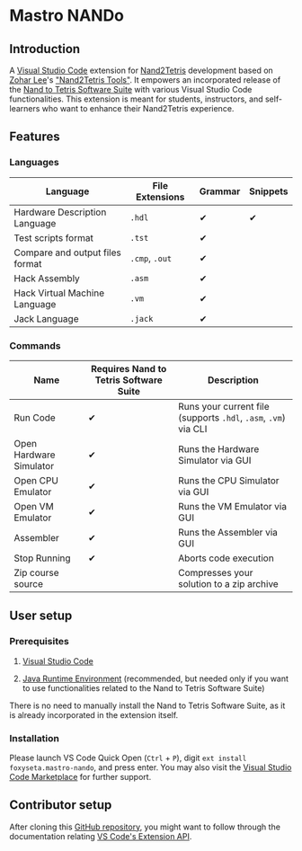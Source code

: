 # Mastro NANDo

## Introduction

A [Visual Studio Code](https://code.visualstudio.com/) extension for [Nand2Tetris](https://www.nand2tetris.org/) development based on [Zohar Lee](https://github.com/leafvmaple/)'s ["Nand2Tetris Tools"](https://github.com/leafvmaple/vscode-nand2tetris).
It empowers an incorporated release of the [Nand to Tetris Software Suite](https://www.nand2tetris.org/software) with various Visual Studio Code functionalities. This extension is meant for students, instructors, and self-learners who want to enhance their Nand2Tetris experience.

## Features

### Languages

Language | File Extensions | Grammar | Snippets
-------- | --------------- | ------- | --------
Hardware Description Language | `.hdl` | ✔︎ | ✔︎
Test scripts format | `.tst` | ✔︎ | 
Compare and output files format | `.cmp`, `.out` | ✔︎ | 
Hack Assembly | `.asm` | ✔︎ | 
Hack Virtual Machine Language | `.vm` | ✔︎ | 
Jack Language | `.jack` | ✔︎ | 

### Commands

Name | Requires Nand to Tetris Software Suite | Description
---- | -------------------------------------- | -----------
Run Code | ✔︎ | Runs your current file (supports `.hdl`, `.asm`, `.vm`) via CLI
Open Hardware Simulator | ✔︎ | Runs the Hardware Simulator via GUI
Open CPU Emulator | ✔︎ | Runs the CPU Simulator via GUI
Open VM Emulator | ✔︎ | Runs the VM Emulator via GUI
Assembler | ✔︎ | Runs the Assembler via GUI
Stop Running | ✔︎ | Aborts code execution
Zip course source | | Compresses your solution to a zip archive

## User setup

### Prerequisites

1. [Visual Studio Code](https://code.visualstudio.com/Download)

1. [Java Runtime Environment](https://www.java.com/en/download/) (recommended, but needed only if you want to use functionalities related to the Nand to Tetris Software Suite)

There is no need to manually install the Nand to Tetris Software Suite, as it is already incorporated in the extension itself.

### Installation

Please launch VS Code Quick Open (`Ctrl` + `P`), digit `ext install foxyseta.mastro-nando`, and press enter.
You may also visit the [Visual Studio Code Marketplace](https://marketplace.visualstudio.com/items/foxyseta/mastro-nando) for further support.

## Contributor setup

After cloning this [GitHub repository](https://github.com/foxyseta/mastro-nando), you might want to follow through the documentation relating [VS Code's Extension API](https://code.visualstudio.com/api).
